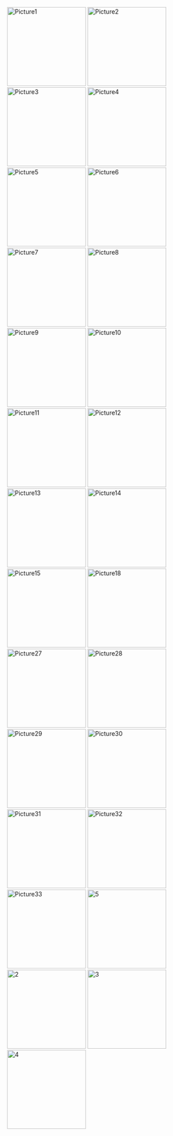 <img width="184" alt="Picture1" src="https://user-images.githubusercontent.com/105836429/169759881-3f40a1c9-d442-4a63-beec-eaae5ad7f4ab.png">
<img width="184" alt="Picture2" src="https://user-images.githubusercontent.com/105836429/169759890-cb9fce56-f1e3-454a-bba4-553718d0e3f7.png">
<img width="184" alt="Picture3" src="https://user-images.githubusercontent.com/105836429/169759894-63a71fe4-74c4-431a-98a1-fc842fadf9fe.jpg">
<img width="184" alt="Picture4" src="https://user-images.githubusercontent.com/105836429/169759898-50a3cf78-ce1c-42ee-b5de-707a43c2f14e.png">
<img width="184" alt="Picture5" src="https://user-images.githubusercontent.com/105836429/169759900-67a02408-25a1-432f-8f8f-47ea9499a66d.png">
<img width="184" alt="Picture6" src="https://user-images.githubusercontent.com/105836429/169763808-1b2ec097-7e28-4b71-a68b-c98600ed5a0a.png">
<img width="184" alt="Picture7" src="https://user-images.githubusercontent.com/105836429/169763818-ca8338c2-d02e-40b3-bab3-4f8f3bbae764.jpg">
<img width="184" alt="Picture8" src="https://user-images.githubusercontent.com/105836429/169763823-7d033d5e-3a9f-4a6f-b467-a860a19dc5e9.jpg">
<img width="184" alt="Picture9" src="https://user-images.githubusercontent.com/105836429/169764605-f5521dbd-d1c6-4205-b8ed-4cb4552f9a3b.png">
<img width="184" alt="Picture10" src="https://user-images.githubusercontent.com/105836429/169765445-617a9190-3d0e-4d6d-97f0-4a3539e2a326.png">
<img width="184" alt="Picture11" src="https://user-images.githubusercontent.com/105836429/169766759-ef6210e7-6e42-4c80-870e-f46af9d3cd34.png">
<img width="184" alt="Picture12" src="https://user-images.githubusercontent.com/105836429/169766767-81865de8-30e7-48e1-93ed-7e99edc0d314.png">
<img width="184" alt="Picture13" src="https://user-images.githubusercontent.com/105836429/169766773-66abe7d9-420d-4a51-a2e9-acfafea1a8c1.jpg">
<img width="184" alt="Picture14" src="https://user-images.githubusercontent.com/105836429/169766778-ba5e4050-051a-495a-8743-de6170fab1f9.png">
<img width="184" alt="Picture15" src="https://user-images.githubusercontent.com/105836429/169766803-7ec3513b-6897-4381-9d35-bf2fcaffde6d.png">
<img width="184" alt="Picture18" src="https://user-images.githubusercontent.com/105836429/169944781-9a539228-b347-4469-bfd2-255c13773d43.jpg">
<img width="184" alt="Picture27" src="https://user-images.githubusercontent.com/105836429/170210796-56073fd9-e7f7-4f2f-bf49-8315f29faa52.png">
<img width="184" alt="Picture28" src="https://user-images.githubusercontent.com/105836429/170210808-75a23352-83e3-4d77-bd45-ca07042e2f2a.png">
<img width="184" alt="Picture29" src="https://user-images.githubusercontent.com/105836429/170210812-9a578649-f0ec-4926-91e4-fb768314b381.png">
<img width="184" alt="Picture30" src="https://user-images.githubusercontent.com/105836429/170220286-d202020a-fa20-45f0-a316-94c4ffdccc52.png">
<img width="184" alt="Picture31" src="https://user-images.githubusercontent.com/105836429/170220299-8290c94f-fd72-44c0-819a-94664c3f6bcf.jpg">
<img width="184" alt="Picture32" src="https://user-images.githubusercontent.com/105836429/170220303-794dc332-d9d5-449c-8a5d-606e412f8d6c.jpg">
<img width="184" alt="Picture33" src="https://user-images.githubusercontent.com/105836429/170220305-e086739a-df78-4bd6-a37d-c0618ae8b820.jpg">
<img width="184" alt="5" src="https://user-images.githubusercontent.com/105836429/170986464-95da5a77-8873-4475-a1b8-999e1289daec.jpg">
<img width="184" alt="2" src="https://user-images.githubusercontent.com/105836429/170985380-9cf1c7ae-240c-4fe1-973f-d0785e25a52c.jpg">
<img width="184" alt="3" src="https://user-images.githubusercontent.com/105836429/170985382-48ffa642-b0c7-472b-bed7-f67ec7e48f8f.jpg">
<img width="184" alt="4" src="https://user-images.githubusercontent.com/105836429/170985406-0d380f0f-6b21-4ed6-81bc-bba488adf0a2.png">
